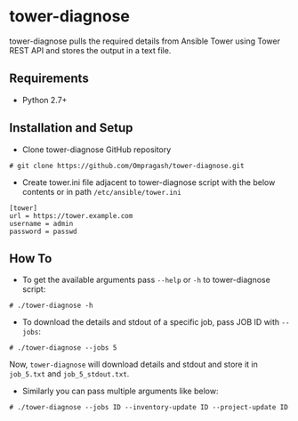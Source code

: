 # tower-diagnose

tower-diagnose pulls the required details from Ansible Tower using Tower REST API and stores the output in a text file.

## Requirements

- Python 2.7+

## Installation and Setup

- Clone tower-diagnose GitHub repository
```
# git clone https://github.com/Ompragash/tower-diagnose.git
```
- Create tower.ini file adjacent to tower-diagnose script with the below contents or in path `/etc/ansible/tower.ini`

```
[tower]
url = https://tower.example.com
username = admin
password = passwd
```
## How To

- To get the available arguments pass `--help` or `-h` to tower-diagnose script:
```
# ./tower-diagnose -h
```

- To download the details and stdout of a specific job, pass JOB ID with `--jobs`:
```
# ./tower-diagnose --jobs 5
```
 Now, `tower-diagnose` will download details and stdout and store it in `job_5.txt` and `job_5_stdout.txt`.
 
 - Similarly you can pass multiple arguments like below:
 ```
 # ./tower-diagnose --jobs ID --inventory-update ID --project-update ID 
 ```
 
